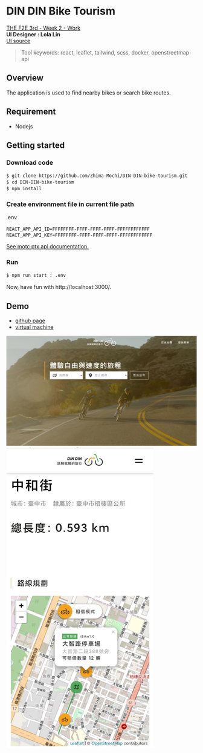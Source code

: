 # DIN DIN Bike Tourism
[THE F2E 3rd - Week 2 - Work](https://2021.thef2e.com/news/week2)  
**UI Designer : Lola Lin**  
[UI source](https://www.figma.com/file/p1UfS4SUxqY19obZzMpcEp/Week2---%E8%87%AA%E8%A1%8C%E8%BB%8A%E5%9C%B0%E5%9C%96%E8%B3%87%E8%A8%8A%E6%95%B4%E5%90%88%E7%B6%B2)

> Tool keywords: react, leaflet, tailwind, scss, docker, openstreetmap-api


## Overview
The application is used to find nearby bikes or search bike routes.

## Requirement
+ Nodejs

## Getting started
### Download code
```sh
$ git clone https://github.com/Zhima-Mochi/DIN-DIN-bike-tourism.git
$ cd DIN-DIN-bike-tourism
$ npm install
```
### Create environment file in current file path
.env
```
REACT_APP_API_ID=FFFFFFFF-FFFF-FFFF-FFFF-FFFFFFFFFFFF
REACT_APP_API_KEY=FFFFFFFF-FFFF-FFFF-FFFF-FFFFFFFFFFFF
```
[See motc ptx api documentation.](https://motc-ptx-api-documentation.gitbook.io/motc-ptx-api-documentation/)

### Run

```sh
$ npm run start : .env
```
Now, have fun with http://localhost:3000/.

## Demo

+ [github page](https://zhima-mochi.github.io/DIN-DIN-bike-tourism/#/)
+ [virtual machine](http://108.61.187.106:8087/#/)

<img src="./DEMO1.JPG" alt="img" width="1200"/>
<img src="./DEMO2.JPG" alt="img" width="390"/>
